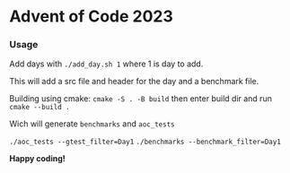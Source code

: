 # Advent of Code 2023

### Usage
Add days with `./add_day.sh 1` where 1 is day to add.

This will add a src file and header for the day and a benchmark file.

Building using cmake: `cmake -S . -B build` 
then enter build dir and run `cmake --build .`

Wich will generate `benchmarks` and `aoc_tests`

`./aoc_tests --gtest_filter=Day1`
`./benchmarks --benchmark_filter=Day1`


**Happy coding!**